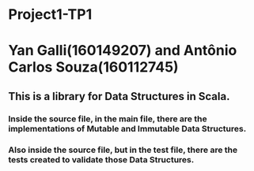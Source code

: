 # Project1-TP1 
# Yan Galli(160149207) and Antônio Carlos Souza(160112745)

## This is a library for Data Structures in Scala.

### Inside the source file, in the main file, there are the implementations of Mutable and Immutable Data Structures.
### Also inside the source file, but in the test file, there are the tests created to validate those Data Structures.
